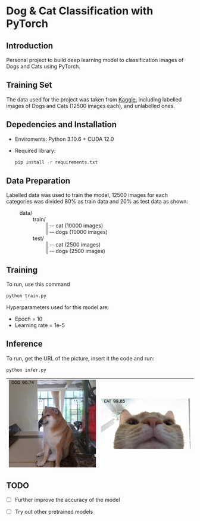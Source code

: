 # Dog & Cat Classification with PyTorch


## Introduction 

Personal project to build deep learning model to classification images of Dogs and Cats using PyTorch.

## Training Set

The data  used for the project was taken from [Kaggle](https://www.kaggle.com/c/dogs-vs-cats), including labelled images of Dogs and Cats (12500 images each), and unlabelled ones. 

## Depedencies and Installation
- Enviroments: Python 3.10.6 + CUDA 12.0

- Required library:
    ``` bash
    pip install -r requirements.txt
    ```

## Data Preparation

Labelled data was used to train the model, 12500 images for each categories was divided 80% as train data and 20% as test data as shown:

$\qquad$ data/ <br>
$\qquad$ $\qquad$ train/ <br>
$\qquad$ $\qquad$ $\qquad$  | -- cat (10000 images) <br>
$\qquad$ $\qquad$ $\qquad$  | -- dogs (10000 images) <br>
$\qquad$ $\qquad$ test/ <br>
$\qquad$ $\qquad$ $\qquad$  | -- cat (2500 images) <br>
$\qquad$ $\qquad$ $\qquad$  | -- dogs (2500 images) <br>

## Training

To run, use this command
``` bash
python train.py
```

Hyperparameters used for this model are:

- Epoch = 10
- Learning rate = 1e-5

## Inference

To run, get the URL of the picture, insert it the code and run:
```bash
python infer.py
```

| ![Dog](assets/infer1.jpg "Dog Image") | ![Cat](assets/infer0.jpg "Cat Image") |
| --------------------------------- | ----------------------------------------- |

## TODO

- [ ] Further improve the accuracy of the model
- [ ] Try out other pretrained models


